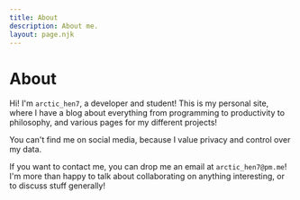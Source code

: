 ```yaml
---
title: About
description: About me.
layout: page.njk
---
```


# About

Hi! I'm `arctic_hen7`, a developer and student! This is my personal site, where I have a blog about everything from programming to productivity to philosophy, and various pages for my different projects!

You can't find me on social media, because I value privacy and control over my data.

If you want to contact me, you can drop me an email at `arctic_hen7@pm.me`! I'm more than happy to talk about collaborating on anything interesting, or to discuss stuff generally!
